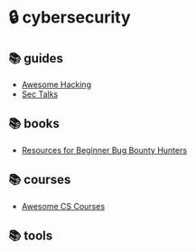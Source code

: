 # 🔒 cybersecurity

## 📚 guides

- [Awesome Hacking](https://github.com/Hack-with-Github/Awesome-Hacking)
- [Sec Talks](https://github.com/PaulSec/awesome-sec-talks)

## 📚 books

- [Resources for Beginner Bug Bounty Hunters](https://github.com/nahamsec/Resources-for-Beginner-Bug-Bounty-Hunters)


## 📚 courses

- [Awesome CS Courses](https://github.com/prakhar1989/awesome-courses#cybersecurity)


## 📚 tools


